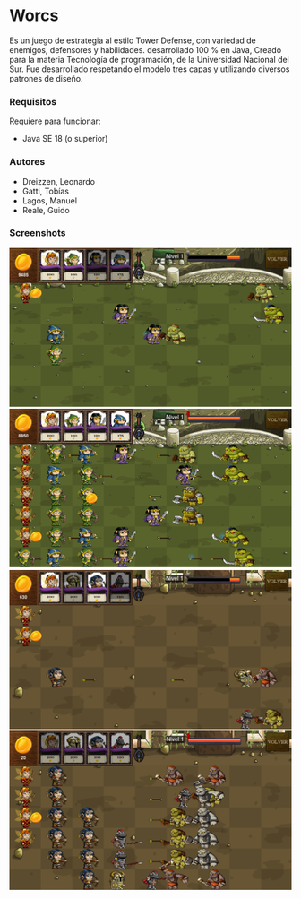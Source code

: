 # Worcs
Es un juego de estrategia al estilo Tower Defense, con variedad de enemigos, defensores y habilidades. 
desarrollado 100 % en Java, Creado para la materia Tecnología de programación, de la Universidad Nacional del Sur. 
Fue desarrollado respetando el modelo tres capas y utilizando diversos patrones de diseño.
### Requisitos
Requiere para funcionar:
- Java SE 18 (o superior)
### Autores
- Dreizzen, Leonardo
- Gatti, Tobías
- Lagos, Manuel
- Reale, Guido
### Screenshots
![](/screenshots/screen1.png)
![](/screenshots/screen2.png)
![](/screenshots/screen3.png)
![](/screenshots/screen4.png)
